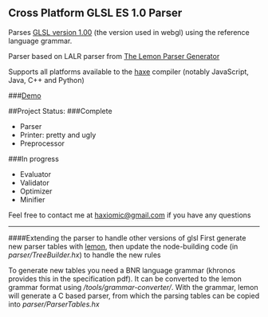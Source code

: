 Cross Platform GLSL ES 1.0 Parser
------

Parses [GLSL version 1.00](https://www.khronos.org/files/opengles_shading_language.pdf) (the version used in webgl) using the reference language grammar.

Parser based on LALR parser from [The Lemon Parser Generator](http://www.hwaci.com/sw/lemon/)

Supports all platforms available to the [haxe](haxe.org) compiler (notably JavaScript, Java, C++ and Python)

###[Demo](http://haxiomic.github.io/haxe-glsl-parser/)

##Project Status:
###Complete
- Parser
- Printer: pretty and ugly
- Preprocessor

###In progress
- Evaluator
- Validator
- Optimizer
- Minifier

Feel free to contact me at haxiomic@gmail.com if you have any questions


------
####Extending the parser to handle other versions of glsl
First generate new parser tables with [lemon](http://www.hwaci.com/sw/lemon/), then update the node-building code (in *parser/TreeBuilder.hx*) to handle the new rules

To generate new tables you need a BNR language grammar (khronos provides this in the specification pdf). It can be converted to the lemon grammar format using */tools/grammar-converter/*. With the grammar, lemon will generate a C based parser, from which the parsing tables can be copied into *parser/ParserTables.hx*